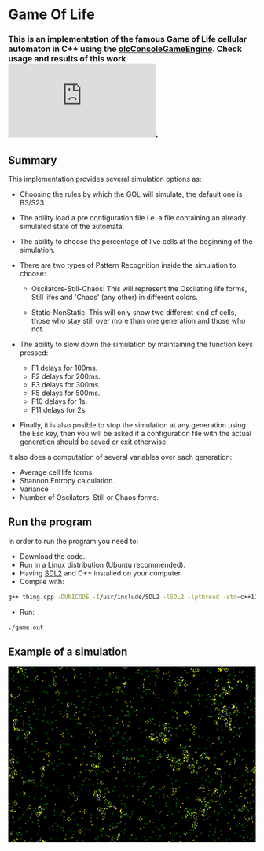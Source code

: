 # Game Of Life

### This is an implementation of the famous Game of Life cellular automaton in C++ using the [olcConsoleGameEngine](https://github.com/howlettjames/videos/blob/master/olcConsoleGameEngineSDL.h). Check usage and results of this work ![here](https://github.com/howlettjames/Game-Of-Life/blob/master/Docs/LIFE_REPORT.pdf "Usage and results").

## Summary
This implementation provides several simulation options as:

* Choosing the rules by which the GOL will simulate, the default one is B3/S23

* The ability load a pre configuration file i.e. a file containing an already simulated state of the automata.

* The ability to choose the percentage of live cells at the beginning of the simulation.

* There are two types of Pattern Recognition inside the simulation to choose:
    * Oscilators-Still-Chaos: This will represent the Oscilating life forms, Still lifes and 'Chaos' (any other) in different colors.

    * Static-NonStatic: This will only show two different kind of cells, those who stay still over more than one generation and those who not.

* The ability to slow down the simulation by maintaining the function keys pressed:
    * F1 delays for 100ms.
    * F2 delays for 200ms.
    * F3 delays for 300ms.
    * F5 delays for 500ms.
    * F10 delays for 1s.
    * F11 delays for 2s.

* Finally, it is also posible to stop the simulation at any generation using the Esc key, then you will be asked if a configuration file with the actual generation should be saved or exit otherwise.

It also does a computation of several variables over each generation:

* Average cell life forms.
* Shannon Entropy calculation.
* Variance
* Number of Oscilators, Still or Chaos forms.

## Run the program

In order to run the program you need to:
* Download the code.
* Run in a Linux distribution (Ubuntu recommended).
* Having [SDL2](https://www.libsdl.org/download-2.0.php) and C++ installed on your computer.
* Compile with:
```bash
g++ thing.cpp -DUNICODE -I/usr/include/SDL2 -lSDL2 -lpthread -std=c++11 -o game.out
```
* Run:
```bash
./game.out
```

## Example of a simulation

![Running the simulation](https://github.com/howlettjames/Game-Of-Life/blob/master/Test/test.png "Running the simulation")